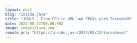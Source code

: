 ```yaml
---
layout: post
blog: "inside.java"
title: "JVMLS - From CPU to GPU and FPGAs with TornadoVM"
date: 2023-08-23T00:00:00Z
image: images/java.png
remote_url: "https://inside.java/2023/08/23/tornadovm/"
---
```

